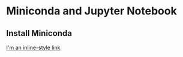 # Miniconda and Jupyter Notebook

## Install Miniconda
[I'm an inline-style link](http://docs.continuum.io/anaconda/install/)
